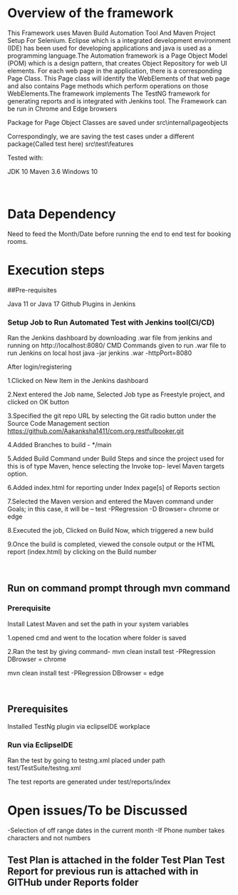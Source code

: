 # Overview of the framework

This Framework uses Maven Build Automation Tool And Maven Project Setup For Selenium. Eclipse which is a  integrated development environment (IDE) has been used for developing applications and java is used as a programming language.The Automation framework is a Page Object Model (POM) which is a design pattern,  that creates Object Repository for web UI elements.  For each web page in the application, there is a corresponding Page Class. This Page class will identify the WebElements of that web page and also contains Page methods which perform operations on those WebElements.The framework implements The TestNG framework for generating reports and is integrated with Jenkins tool.
The Framework can be run in Chrome and Edge browsers

Package for Page Object Classes are saved under 
src\internal\pageobjects

Correspondingly, we are saving the test cases under a different package(Called test here)
src\test\features

Tested with:

JDK 10
Maven 3.6
Windows 10



<br/>

# Data Dependency

Need to feed the Month/Date before running the end to end test for booking rooms.


# Execution steps

##Pre-requisites

Java 11 or Java 17
Github Plugins in Jenkins


###  Setup Job to Run Automated Test with Jenkins tool(CI/CD)
  Ran the Jenkins dashboard by downloading .war file from jenkins and running on  http://localhost:8080/
  CMD Commands given to run .war file to run Jenkins on local host
  java -jar jenkins .war -httpPort=8080
  
After login/registering 
  
1.Clicked on New Item in the Jenkins dashboard

2.Next entered the Job name, Selected Job type as Freestyle project, and clicked on OK button

3.Specified the git repo URL by selecting the Git radio button under the Source Code Management section           
https://github.com/Aakanksha1411/com.org.restfulbooker.git

4.Added Branches to build - */main

5.Added Build Command under Build Steps and since the project used for this is of type Maven, hence selecting the Invoke top- level Maven targets option.

6.Added index.html for reporting under Index page[s] of Reports section

7.Selected the Maven version and entered the Maven command under Goals;
 in this case, it will be – test -PRegression -D Browser= chrome or edge 
 
8.Executed the job, Clicked on Build Now, which  triggered a new build 

9.Once the build is completed, viewed the console output or the HTML report (index.html) by clicking on the Build number



<br/>

## Run on command prompt through mvn command


### Prerequisite

Install Latest Maven and set the path in your system variables


1.opened cmd and went to the location where folder is saved

2.Ran the test by giving command-
mvn clean install test -PRegression DBrowser = chrome

mvn clean install test -PRegression DBrowser = edge

<br/>

 

## Prerequisites

Installed TestNg plugin via eclipseIDE workplace

### Run via EclipseIDE

Ran the test by going to testng.xml placed under path test/TestSuite/testng.xml

The test reports are  generated under test/reports/index



# Open issues/To be Discussed


-Selection of off range dates in the current month
-If Phone number takes characters and not numbers


Test Plan is attached in the folder Test Plan
Test Report for previous run is attached with in GITHub under Reports folder
- 
